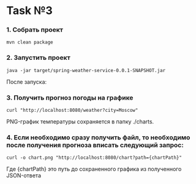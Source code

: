 # Task №3

### 1. Собрать проект
	mvn clean package

### 2. Запустить проект 
	java -jar target/spring-weather-service-0.0.1-SNAPSHOT.jar

После запуска:

### 3. Получить прогноз погоды на графике
	curl "http://localhost:8080/weather?city=Moscow"

PNG-график температуры сохраняется в папку ./charts.

### 4. Если необходимо сразу получить файл, то необходимо после получения прогноза вписать следующий запрос:
	curl -o chart.png "http://localhost:8080/chart?path={chartPath}"
Где {chartPath} это путь до сохраненного графика из полученного JSON-ответа
